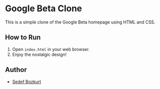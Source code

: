 # Google Beta Clone

This is a simple clone of the Google Beta homepage using HTML and CSS.

## How to Run

1. Open `index.html` in your web browser.
2. Enjoy the nostalgic design!

## Author

- [Sedef Bozkurt](https://github.com/sedefbozkurt)
